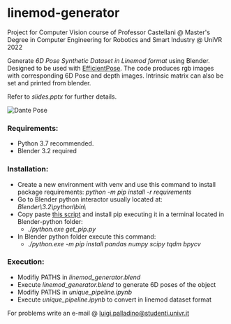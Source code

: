 # linemod-generator
Project for Computer Vision course of Professor Castellani @ Master's Degree in Computer Engineering for Robotics and Smart Industry @ UniVR 2022

Generate *6D Pose Synthetic Dataset in Linemod format* using Blender. Designed to be used with [EfficientPose](https://github.com/ybkscht/EfficientPose). The code produces rgb images with corresponding 6D Pose and depth images. Intrinsic matrix can also be set and printed from blender.

Refer to _slides.pptx_ for further details.

![Dante Pose](./images/34.png "Dante Pose")

### Requirements:
 - Python 3.7 recommended.
 - Blender 3.2 required

### Installation:
- Create a new environment with venv and use this command to install package requirements: _python -m pip install -r requirements_
- Go to Blender python interactor usually located at: _Blender\3.2\python\bin\\_
- Copy paste [this script](https://bootstrap.pypa.io/get-pip.py) and install pip executing it in a terminal located in Blender-python folder:
    - _./python.exe get_pip.py_
- In Blender python folder execute this command:
    - _./python.exe -m pip install pandas numpy scipy tqdm bpycv_

### Execution:
- Modifiy PATHS in _linemod_generator.blend_
- Execute _linemod_generator.blend_ to generate 6D poses of the object
- Modifiy PATHS in _unique_pipeline.ipynb_
- Execute _unique_pipeline.ipynb_ to convert in linemod dataset format

For problems write an e-mail @ luigi.palladino@studenti.univr.it
